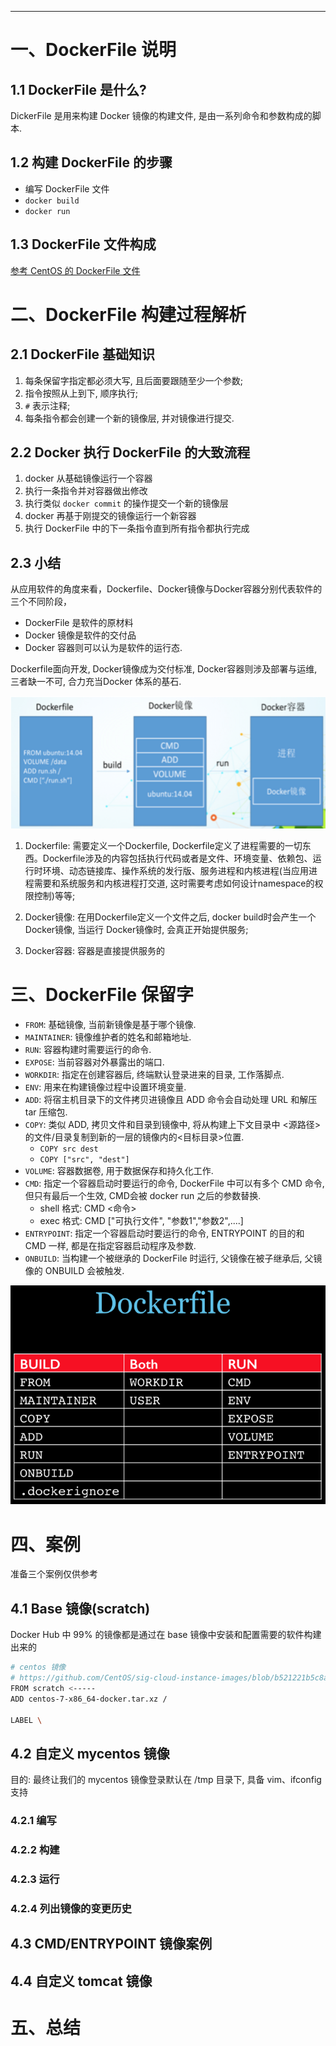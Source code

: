 



----

# 一、DockerFile 说明
## 1.1 DockerFile 是什么?
DickerFile 是用来构建 Docker 镜像的构建文件, 是由一系列命令和参数构成的脚本.

## 1.2 构建 DockerFile 的步骤
- 编写 DockerFile 文件
- `docker build`
- `docker run`

## 1.3 DockerFile 文件构成
[参考 CentOS 的 DockerFile 文件](https://github.com/CentOS/sig-cloud-instance-images/blob/b521221b5c8ac3ac88698e77941a2414ce6e778d/docker/Dockerfile
)

# 二、DockerFile 构建过程解析
## 2.1 DockerFile 基础知识
1. 每条保留字指定都必须大写, 且后面要跟随至少一个参数;
2. 指令按照从上到下, 顺序执行;
3. `#` 表示注释;
4. 每条指令都会创建一个新的镜像层, 并对镜像进行提交.

## 2.2 Docker 执行 DockerFile 的大致流程
1. docker 从基础镜像运行一个容器
2. 执行一条指令并对容器做出修改
3. 执行类似 `docker commit` 的操作提交一个新的镜像层
4. docker 再基于刚提交的镜像运行一个新容器
5. 执行 DockerFile 中的下一条指令直到所有指令都执行完成

## 2.3 小结
从应用软件的角度来看，Dockerfile、Docker镜像与Docker容器分别代表软件的三个不同阶段，
*  DockerFile 是软件的原材料
*  Docker 镜像是软件的交付品
*  Docker 容器则可以认为是软件的运行态.

Dockerfile面向开发, Docker镜像成为交付标准, Docker容器则涉及部署与运维, 三者缺一不可, 合力充当Docker 体系的基石. 

![dockerfile小结.png](../../img/docker/dockerfile/dockerfile小结.png)

1. Dockerfile: 需要定义一个Dockerfile, Dockerfile定义了进程需要的一切东西。Dockerfile涉及的内容包括执行代码或者是文件、环境变量、依赖包、运行时环境、动态链接库、操作系统的发行版、服务进程和内核进程(当应用进程需要和系统服务和内核进程打交道, 这时需要考虑如何设计namespace的权限控制)等等;
 
2. Docker镜像: 在用Dockerfile定义一个文件之后, docker build时会产生一个Docker镜像, 当运行 Docker镜像时, 会真正开始提供服务;
 
3. Docker容器: 容器是直接提供服务的

# 三、DockerFile 保留字
- `FROM`: 基础镜像, 当前新镜像是基于哪个镜像.
- `MAINTAINER`: 镜像维护者的姓名和邮箱地址.
- `RUN`: 容器构建时需要运行的命令. 
- `EXPOSE`: 当前容器对外暴露出的端口.
- `WORKDIR`: 指定在创建容器后, 终端默认登录进来的目录, 工作落脚点.
- `ENV`: 用来在构建镜像过程中设置环境变量.
- `ADD`: 将宿主机目录下的文件拷贝进镜像且 ADD 命令会自动处理 URL 和解压 tar 压缩包.
- `COPY`: 类似 ADD, 拷贝文件和目录到镜像中, 将从构建上下文目录中 <源路径>的文件/目录复制到新的一层的镜像内的<目标目录>位置.
  - `COPY src dest`
  - `COPY ["src", "dest"]`
- `VOLUME`: 容器数据卷, 用于数据保存和持久化工作.
- `CMD`: 指定一个容器启动时要运行的命令, DockerFile 中可以有多个 CMD 命令, 但只有最后一个生效, CMD会被 docker run 之后的参数替换.
   - shell 格式: CMD <命令>
   - exec 格式: CMD ["可执行文件", "参数1","参数2",....]
- `ENTRYPOINT`: 指定一个容器启动时要运行的命令, ENTRYPOINT 的目的和 CMD 一样, 都是在指定容器启动程序及参数.
- `ONBUILD`: 当构建一个被继承的 DockerFile 时运行, 父镜像在被子继承后, 父镜像的 ONBUILD 会被触发.

![dockerfile 关键字](../../img/docker/dockerfile/dockerfile关键字.png)


# 四、案例
准备三个案例仅供参考
## 4.1 Base 镜像(scratch)
Docker Hub 中 99% 的镜像都是通过在 base 镜像中安装和配置需要的软件构建出来的

```bash
# centos 镜像
# https://github.com/CentOS/sig-cloud-instance-images/blob/b521221b5c8ac3ac88698e77941a2414ce6e778d/docker/Dockerfile
FROM scratch <-----
ADD centos-7-x86_64-docker.tar.xz /

LABEL \
```

## 4.2 自定义 mycentos 镜像
目的: 最终让我们的 mycentos 镜像登录默认在 /tmp 目录下, 具备 vim、ifconfig支持
### 4.2.1 编写

### 4.2.2 构建 

### 4.2.3 运行

### 4.2.4 列出镜像的变更历史




## 4.3 CMD/ENTRYPOINT 镜像案例


## 4.4 自定义 tomcat 镜像


# 五、总结